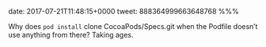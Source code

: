 date: 2017-07-21T11:48:15+0000
tweet: 888364999663648768
%%%

Why does `pod install` clone CocoaPods/Specs.git when the Podfile doesn’t use anything from there? Taking ages.
